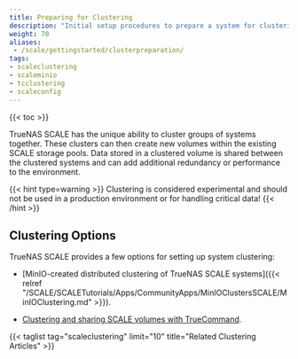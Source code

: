 ```yaml
---
title: Preparing for Clustering
description: "Initial setup procedures to prepare a system for clustering."
weight: 70
aliases:
 - /scale/gettingstarted/clusterpreparation/
tags:
- scaleclustering
- scaleminio
- tcclustering
- scaleconfig
---
```


{{< toc >}}

TrueNAS SCALE has the unique ability to cluster groups of systems together. These clusters can then create new volumes within the existing SCALE storage pools. Data stored in a clustered volume is shared between the clustered systems and can add additional redundancy or performance to the environment.

{{< hint type=warning >}}
Clustering is considered experimental and should not be used in a production environment or for handling critical data!
{{< /hint >}}

## Clustering Options

TrueNAS SCALE provides a few options for setting up system clustering:

* [MinIO-created distributed clustering of TrueNAS SCALE systems]({{< relref "/SCALE/SCALETutorials/Apps/CommunityApps/MinIOClustersSCALE/MinIOClustering.md" >}}).

* [Clustering and sharing SCALE volumes with TrueCommand](https://www.truenas.com/docs/solutions/integrations/smbclustering/).

{{< taglist tag="scaleclustering" limit="10" title="Related Clustering Articles" >}}